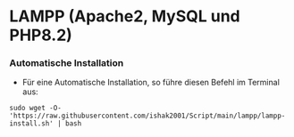 # LAMPP (Apache2, MySQL und PHP8.2)

### Automatische Installation

* Für eine Automatische Installation, so führe diesen Befehl im Terminal aus:

```
sudo wget -O- 'https://raw.githubusercontent.com/ishak2001/Script/main/lampp/lampp-install.sh' | bash
```

